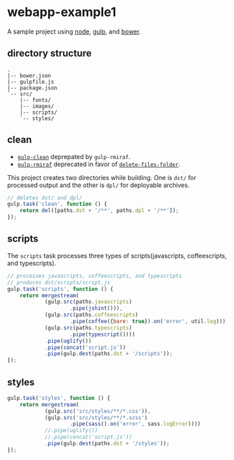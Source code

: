 # webapp-example1

A sample project using [node](https://www.npmjs.com/), [gulp](http://gulpjs.com/), and [bower](http://bower.io/).

## directory structure
```
.
|-- bower.json
|-- gulpfile.js
|-- package.json
`-- src/
    |-- fonts/
    |-- images/
    |-- scripts/
    `-- styles/
```

## clean
* [`gulp-clean`](https://www.npmjs.com/package/gulp-clean) deprepated by `gulp-rmiraf`.
* [`gulp-rmiraf`](https://www.npmjs.com/package/gulp-rimraf) deprecated in favor of [`delete-files-folder`](https://github.com/gulpjs/gulp/blob/master/docs/recipes/delete-files-folder.md).

This project creates two directories while building. One is `dst/` for processed output and the other is `dpl/` for deployable archives.
```javascript
// deletes dst/ and dpl/
gulp.task('clean', function () {
    return del([paths.dst + '/**', paths.dpl + '/**']);
});
```

## scripts
The `scripts` task processes three types of scripts(javascripts, coffeescripts, and typescripts).
```javascript
// processes javascripts, coffeescripts, and typescripts
// produces dst/scripts/script.js
gulp.task('scripts', function () {
    return mergestream(
            (gulp.src(paths.javascripts)
                    .pipe(jshint())),
            (gulp.src(paths.coffeescripts)
                    .pipe(coffee({bare: true}).on('error', util.log))),
            (gulp.src(paths.typescripts)
                    .pipe(typescript())))
            .pipe(uglify())
            .pipe(concat('script.js'))
            .pipe(gulp.dest(paths.dst + '/scripts'));
});
```

## styles
```javascript
gulp.task('styles', function () {
    return mergestream(
            (gulp.src('src/styles/**/*.css')),
            (gulp.src('src/styles/**/*.scss')
                    .pipe(sass().on('error', sass.logError))))
            //.pipe(uglify())
            //.pipe(concat('script.js'))
            .pipe(gulp.dest(paths.dst + '/styles'));
});
```
